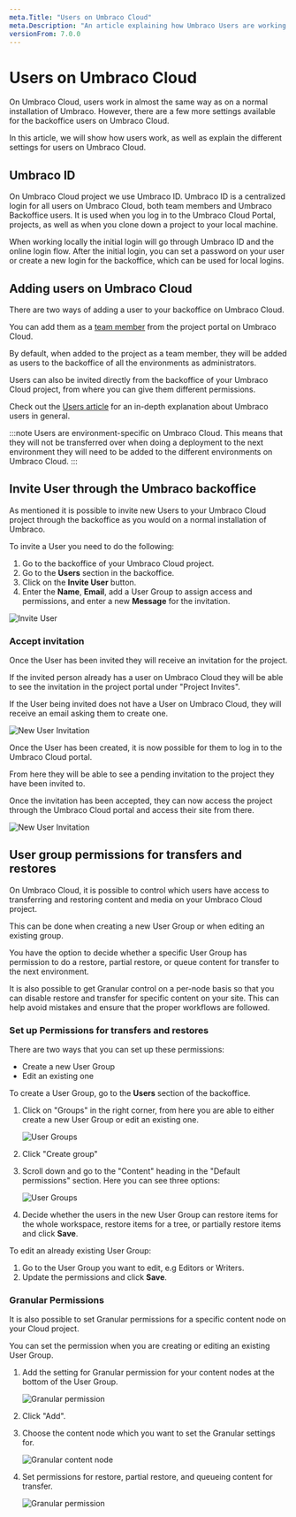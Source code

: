 ```yaml
---
meta.Title: "Users on Umbraco Cloud"
meta.Description: "An article explaining how Umbraco Users are working on Umbraco Cloud."
versionFrom: 7.0.0
---
```


# Users on Umbraco Cloud

On Umbraco Cloud, users work in almost the same way as on a normal installation of Umbraco. However, there are a few more settings available for the backoffice users on Umbraco Cloud.

In this article, we will show how users work, as well as explain the different settings for users on Umbraco Cloud.

## Umbraco ID

On Umbraco Cloud project we use Umbraco ID.
Umbraco ID is a centralized login for all users on Umbraco Cloud, both team members and Umbraco Backoffice users.
It is used when you log in to the Umbraco Cloud Portal, projects, as well as when you clone down a project to your local machine.

When working locally the initial login will go through Umbraco ID and the online login flow. After the initial login, you can set a password on your user or create a new login for the backoffice, which can be used for local logins.

## Adding users on Umbraco Cloud

There are two ways of adding a user to your backoffice on Umbraco Cloud.

You can add them as a [team member](../Team-Members/) from the project portal on Umbraco Cloud.

By default, when added to the project as a team member, they will be added as users to the backoffice of all the environments as administrators.

Users can also be invited directly from the backoffice of your Umbraco Cloud project, from where you can give them different permissions.

Check out the [Users article](../../../Getting-Started/Data/Users/) for an in-depth explanation about Umbraco users in general.

:::note
Users are environment-specific on Umbraco Cloud. This means that they will not be transferred over when doing a deployment to the next environment they will need to be added to the different environments on Umbraco Cloud.
:::

## Invite User through the Umbraco backoffice

As mentioned it is possible to invite new Users to your Umbraco Cloud project through the backoffice as you would on a normal installation of Umbraco.

To invite a User you need to do the following:

1. Go to the backoffice of your Umbraco Cloud project.
2. Go to the **Users** section in the backoffice.
3. Click on the **Invite User** button.
4. Enter the **Name**, **Email**, add a User Group to assign access and permissions, and enter a new **Message** for the invitation.

![Invite User](images/invite_user.png)

### Accept invitation

Once the User has been invited they will receive an invitation for the project.

If the invited person already has a user on Umbraco Cloud they will be able to see the invitation in the project portal under "Project Invites".

If the User being invited does not have a User on Umbraco Cloud, they will receive an email asking them to create one.

 ![New User Invitation](images/New_user.png)

 Once the User has been created, it is now possible for them to log in to the Umbraco Cloud portal.

 From here they will be able to see a pending invitation to the project they have been invited to.

 Once the invitation has been accepted, they can now access the project through the Umbraco Cloud portal and access their site from there.

  ![New User Invitation](images/Project_overview.png)

## User group permissions for transfers and restores

On Umbraco Cloud, it is possible to control which users have access to transferring and restoring content and media on your Umbraco Cloud project.

This can be done when creating a new User Group or when editing an existing group.

You have the option to decide whether a specific User Group has permission to do a restore, partial restore, or queue content for transfer to the next environment.

It is also possible to get Granular control on a per-node basis so that you can disable restore and transfer for specific content on your site. This can help avoid mistakes and ensure that the proper workflows are followed.

### Set up Permissions for transfers and restores

There are two ways that you can set up these permissions:

- Create a new User Group
- Edit an existing one

To create a User Group, go to the **Users** section of the backoffice.

1. Click on "Groups" in the right corner, from here you are able to either create a new User Group or edit an existing one.

    ![User Groups](images/Users.png)

2. Click "Create group"
3. Scroll down and go to the "Content" heading in the "Default permissions" section. Here you can see three options:

    ![User Groups](images/default_permisions-v10.png)

4. Decide whether the users in the new User Group can restore items for the whole workspace, restore items for a tree, or partially restore items and click **Save**.

To edit an already existing User Group:

1. Go to the User Group you want to edit, e.g Editors or Writers.
2. Update the permissions and click **Save**.

### Granular Permissions

It is also possible to set Granular permissions for a specific content node on your Cloud project.

You can set the permission when you are creating or editing an existing User Group.

1. Add the setting for Granular permission for your content nodes at the bottom of the User Group.

    ![Granular permission](images/Granular.png)

2. Click "Add".

3. Choose the content node which you want to set the Granular settings for.

    ![Granular content node](images/Granular_node.png)

4. Set permissions for restore, partial restore, and queueing content for transfer.

    ![Granular permission](images/Granular_permission-v10.png)

